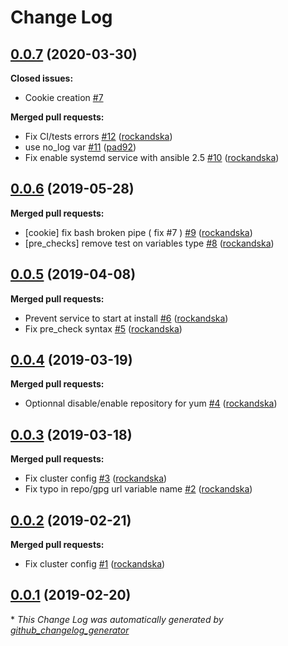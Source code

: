 # Change Log

## [0.0.7](https://github.com/rockandska/ansible-role-rabbitmq/tree/0.0.7) (2020-03-30)
**Closed issues:**

- Cookie creation [\#7](https://github.com/rockandska/ansible-role-rabbitmq/issues/7)

**Merged pull requests:**

- Fix CI/tests errors [\#12](https://github.com/rockandska/ansible-role-rabbitmq/pull/12) ([rockandska](https://github.com/rockandska))
- use no\_log var [\#11](https://github.com/rockandska/ansible-role-rabbitmq/pull/11) ([pad92](https://github.com/pad92))
- Fix enable systemd service with ansible 2.5 [\#10](https://github.com/rockandska/ansible-role-rabbitmq/pull/10) ([rockandska](https://github.com/rockandska))

## [0.0.6](https://github.com/rockandska/ansible-role-rabbitmq/tree/0.0.6) (2019-05-28)
**Merged pull requests:**

- \[cookie\] fix bash broken pipe \( fix \#7 \) [\#9](https://github.com/rockandska/ansible-role-rabbitmq/pull/9) ([rockandska](https://github.com/rockandska))
- \[pre\_checks\] remove test on variables type [\#8](https://github.com/rockandska/ansible-role-rabbitmq/pull/8) ([rockandska](https://github.com/rockandska))

## [0.0.5](https://github.com/rockandska/ansible-role-rabbitmq/tree/0.0.5) (2019-04-08)
**Merged pull requests:**

- Prevent service to start at install [\#6](https://github.com/rockandska/ansible-role-rabbitmq/pull/6) ([rockandska](https://github.com/rockandska))
- Fix pre\_check syntax [\#5](https://github.com/rockandska/ansible-role-rabbitmq/pull/5) ([rockandska](https://github.com/rockandska))

## [0.0.4](https://github.com/rockandska/ansible-role-rabbitmq/tree/0.0.4) (2019-03-19)
**Merged pull requests:**

- Optionnal disable/enable repository for yum [\#4](https://github.com/rockandska/ansible-role-rabbitmq/pull/4) ([rockandska](https://github.com/rockandska))

## [0.0.3](https://github.com/rockandska/ansible-role-rabbitmq/tree/0.0.3) (2019-03-18)
**Merged pull requests:**

- Fix cluster config [\#3](https://github.com/rockandska/ansible-role-rabbitmq/pull/3) ([rockandska](https://github.com/rockandska))
- Fix typo in repo/gpg url variable name [\#2](https://github.com/rockandska/ansible-role-rabbitmq/pull/2) ([rockandska](https://github.com/rockandska))

## [0.0.2](https://github.com/rockandska/ansible-role-rabbitmq/tree/0.0.2) (2019-02-21)
**Merged pull requests:**

- Fix cluster config [\#1](https://github.com/rockandska/ansible-role-rabbitmq/pull/1) ([rockandska](https://github.com/rockandska))

## [0.0.1](https://github.com/rockandska/ansible-role-rabbitmq/tree/0.0.1) (2019-02-20)


\* *This Change Log was automatically generated by [github_changelog_generator](https://github.com/skywinder/Github-Changelog-Generator)*